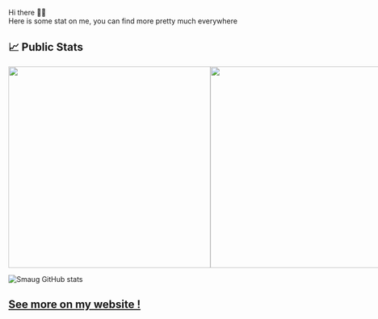Hi there 👋😃  
Here is some stat on me, you can find more pretty much everywhere 

## 📈 Public Stats

<div style="display: flex; justify-content: row;">
    <a href="https://wakatime.com"><img width="400px" src="https://wakatime.com/share/@ChadOW/f4940265-7293-4d23-b426-cec8c1235903.png" /></a>  
    <a href="https://wakatime.com"><img width="400px" src="https://wakatime.com/share/@ChadOW/a0e5ba37-0145-4b22-92c8-a6e6e8684548.png" /></a>
</div>

![Smaug GitHub stats](https://github-readme-stats.vercel.app/api?username=ChadEstoupStreiff&show_icons=true&theme=radical)  

## [See more on my website !](https://chadestoupstreiff.github.io)
